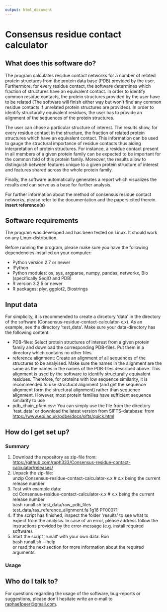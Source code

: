 ```yaml
---
output: html_document
---
```


# Consensus residue contact calculator


## What does this software do?

The program calculates residue contact networks for a number of related protein structures from the protein data base (PDB) provided by the user. Furthermore, for every residue contact, the software determines which fraction of structures have an equivalent contact. In order to identify common residue contacts, the protein structures provided by the user have to be related (The software will finish either way but won't find any common residue contacts if unrelated protein structures are provided). In order to identify structurally equivalent residues, the user has to provide an alignment of the sequences of the protein structures.

The user can chose a particular structure of interest. The results show, for every residue contact in the structure, the fraction of related protein structures which have an equivalent contact. This information can be used to gauge the structural importance of residue contacts thus aiding interpretation of protein structures. For instance, a residue contact present in all members of a given protein family can be expected to be important for the common fold of this protein family. Moreover, the results allow to distinguish between features unique to a given protein structure of interest and features shared across the whole protein family.

Finally, the software automatically generates a report which visualizes the results and can serve as a base for further analysis.

For further information about the method of consensus residue contact networks, please refer to the documentation and the papers cited therein.  **insert reference(s)**





## Software requirements

The program was developed and has been tested on Linux. It should work on any Linux-distribution.

Before running the program, please make sure you have the following dependencies installed on your computer:

* Python version 2.7 or newer
* IPython
* Python modules: os, sys, argparse, numpy, pandas, networkx, Bio (specifically SeqIO and PDB)
* R version 3.2.5 or newer
* R packages: plyr, ggplot2, Biostrings


## Input data

For simplicity, it is recommended to create a dircetory 'data' in the directory of the software (Consensus-residue-contact-calculator-x.x). As an example, see the directory 'test_data'. Make sure your data-directory has the following content:

* PDB-files: Select protein structures of interest from a given protein family and download the corresponding PDB-files. Put them in a directory which contains no other files.
* reference alignment: Create an alignment of all sequences of the structures to be analyised. Make sure the names in the alignment are the same as the names in the names of the PDB-files described above. This alignment is used by the software to identify structurally equivalent residues. Therefore, for proteins with low sequence similarity, it is recommended to use structural alignment (and get the sequence alignment form the structural alignment) rather than sequence alignment. However, most protein families have sufficient sequence similarity to use 
* pdb_chain_pfam.csv: You can simply use the file from the directory 'test_data' or download the latest version from SIFTS-database: from https://www.ebi.ac.uk/pdbe/docs/sifts/quick.html


## How do I get set up?

### Summary

1) Download the repository as zip-file from: https://github.com/raph333/Consensus-residue-contact-calculator/releases/
2) Unpack the zip-file:  
unzip Consensus-residue-contact-calculator-x.x  # x.x being the current release number
3) Test with example data:  
cd Consensus-residue-contact-calculator-x.x  # x.x being the current release number  
bash runall.sh test_data/raw_pdb_files test_data/ras_reference_alignment.fa 1g16 PF00071
4) If the script has finished, inspect the folder 'results' to see what to expect from the analysis. In case of an error, please address follow the instructions provided by the error-message (e.g. install required software).
5) Start the script 'runall' with your own data. Run  
bash runall.sh --help  
or read the next section for more information about the required arguments.


### Usage



## Who do I talk to?

For questions regarding the usage of the software, bug-reports or suggestions, please don't hesitate write an e-mail to raphae1peer@gmail.com.
